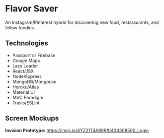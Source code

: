 # Flavor Saver
An Instagram/Pinterest hybrid for discovering new food, restaraurants, and fellow foodies.

## Technologies
* Passport or Firebase
* Google Maps
* Lazy Loader
* React/JSX
* Node/Express
* MongoDB/Mongoose
* Heroku/Atlas
* Material UI
* MVC Paradigm
* Travis/ESLint

## Screen Mockups
**Invision Prototype:** https://invis.io/4YZ21T4A89R#/434308500_Login
